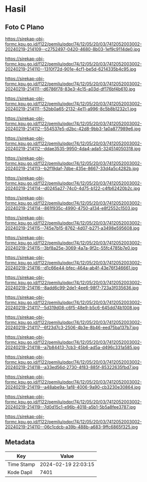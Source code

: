 # Hasil

## Foto C Plano

https://sirekap-obj-formc.kpu.go.id/f122/pemilu/pdpr/74/12/05/20/03/7412052003002-20240219-214109--c2752497-0420-4680-8b03-1ef9c9114de0.jpg

https://sirekap-obj-formc.kpu.go.id/f122/pemilu/pdpr/74/12/05/20/03/7412052003002-20240219-214110--1310f72d-901e-4cf1-be5d-6214335b4c95.jpg

https://sirekap-obj-formc.kpu.go.id/f122/pemilu/pdpr/74/12/05/20/03/7412052003002-20240219-214111--d6786f78-83e3-4c15-a03d-df176bf4b610.jpg

https://sirekap-obj-formc.kpu.go.id/f122/pemilu/pdpr/74/12/05/20/03/7412052003002-20240219-214111--52bb0a65-2132-4e11-a996-8c5b8b1232c1.jpg

https://sirekap-obj-formc.kpu.go.id/f122/pemilu/pdpr/74/12/05/20/03/7412052003002-20240219-214112--554537e5-d2bc-42d8-9bb3-1a0a877989e6.jpg

https://sirekap-obj-formc.kpu.go.id/f122/pemilu/pdpr/74/12/05/20/03/7412052003002-20240219-214112--ddae3535-9950-4da4-ada5-324514050318.jpg

https://sirekap-obj-formc.kpu.go.id/f122/pemilu/pdpr/74/12/05/20/03/7412052003002-20240219-214113--b2f19daf-7dbe-435e-8667-33d4a5c4282b.jpg

https://sirekap-obj-formc.kpu.go.id/f122/pemilu/pdpr/74/12/05/20/03/7412052003002-20240219-214114--d0245a27-74c0-4d75-b122-c4fb62420b2c.jpg

https://sirekap-obj-formc.kpu.go.id/f122/pemilu/pdpr/74/12/05/20/03/7412052003002-20240219-214114--861f935c-4990-4750-a134-e8f2552c1503.jpg

https://sirekap-obj-formc.kpu.go.id/f122/pemilu/pdpr/74/12/05/20/03/7412052003002-20240219-214115--745e7b15-8762-4d07-b271-a3498e595608.jpg

https://sirekap-obj-formc.kpu.go.id/f122/pemilu/pdpr/74/12/05/20/03/7412052003002-20240219-214115--3bf8a25e-3069-4a7a-9f2c-55fc4785b7e0.jpg

https://sirekap-obj-formc.kpu.go.id/f122/pemilu/pdpr/74/12/05/20/03/7412052003002-20240219-214116--d1c66e44-bfec-464a-ab4f-43e76f346661.jpg

https://sirekap-obj-formc.kpu.go.id/f122/pemilu/pdpr/74/12/05/20/03/7412052003002-20240219-214116--8add6c99-2de1-4ee6-98f7-723a3f035636.jpg

https://sirekap-obj-formc.kpu.go.id/f122/pemilu/pdpr/74/12/05/20/03/7412052003002-20240219-214117--5d319d08-c6f5-48e9-b5c6-645dd74b1008.jpg

https://sirekap-obj-formc.kpu.go.id/f122/pemilu/pdpr/74/12/05/20/03/7412052003002-20240219-214117--6f23d7c3-2506-4b3e-8b46-eed75ba137b7.jpg

https://sirekap-obj-formc.kpu.go.id/f122/pemilu/pdpr/74/12/05/20/03/7412052003002-20240219-214118--a7b84413-7cb3-45b6-ad5a-d496c331a585.jpg

https://sirekap-obj-formc.kpu.go.id/f122/pemilu/pdpr/74/12/05/20/03/7412052003002-20240219-214118--a33ed56d-2730-4f83-885f-85322635fbd7.jpg

https://sirekap-obj-formc.kpu.go.id/f122/pemilu/pdpr/74/12/05/20/03/7412052003002-20240219-214119--a48abe9a-1af8-4006-9a90-cb3230e30864.jpg

https://sirekap-obj-formc.kpu.go.id/f122/pemilu/pdpr/74/12/05/20/03/7412052003002-20240219-214119--7d0d15c1-e96b-4018-a5b1-5b5a8fee3787.jpg

https://sirekap-obj-formc.kpu.go.id/f122/pemilu/pdpr/74/12/05/20/03/7412052003002-20240219-214110--06c1cdcb-a39b-488b-a683-9ffc6865f325.jpg


## Metadata

| Key        | Value               |
| ---------- | ------------------- |
| Time Stamp | 2024-02-19 22:03:15 |
| Kode Dapil | 7401                |




